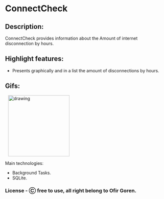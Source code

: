 # ConnectCheck

## Description:

ConnectCheck provides information about the Amount of internet disconnection by hours.



## Highlight features:


* Presents graphically and in a list the amount of disconnections by hours.

## Gifs:

<img src="https://user-images.githubusercontent.com/68231208/200637119-e5568d54-bffb-4992-8f88-5c398ba49143.gif" alt="drawing" width="200" hspace="10"/> 


Main technologies: 
* Background Tasks.
* SQLite.


### License - Ⓒ free to use, all right belong to Ofir Goren.
